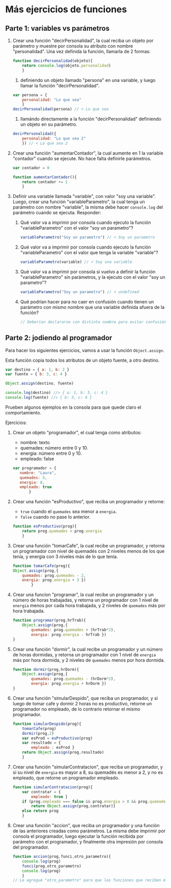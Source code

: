 # Más ejercicios de funciones

## Parte 1: variables vs parámetros

1. Crear una función "decirPersonalidad", la cual reciba un objeto por parámetro y muestre por consola su atributo con nombre "personalidad". Una vez definida la función, llamarla de 2 formas:
    ```js
    function decirPersonalidad(objeto){
        return console.log(objeto.personalidad)
        }
    ```
    1. definiendo un objeto llamado "persona" en una variable, y luego llamar la función "decirPersonalidad".
    ```js
    var persona = {
        personalidad: "Lo que sea"
        }
    decirPersonalidad(persona) // < Lo que sea
    ```
    1. llamándo directamente a la función "decirPersonalidad" definiendo un objeto en su parámetro.
    ```js
    decirPersonalidad({
        personalidad: "Lo que sea 2"
        }) // < Lo que sea 2
    ```

1. Crear una función "aumentarContador", la cual aumente en 1 la variable "contador" cuando se ejecute. No hace falta definirle parámetros.

    ```js
    var contador = 0
    
    function aumentarContador(){
        return contador += 1
        }
    ```

1. Definir una variable llamada "variable", con valor "soy una variable". Luego, crear una función "variableParametro", la cual tenga un parámetro con nombre "variable", la misma debe hacer `console.log` del parámetro cuando se ejecuta. Responder:
    1. Qué valor va a imprimir por consola cuando ejecuto la función "variableParametro" con el valor "soy un parametro"?
        ```js
        variableParametro("Soy un parametro") // < Soy un parametro
        ```
    1. Qué valor va a imprimir por consola cuando ejecuto la función "variableParametro" con el valor que tenga la variable "variable"?
        ```js
        variableParametro(variable) // < Soy una variable
        ```
    1. Qué valor va a imprimir por consola si vuelvo a definir la función "variableParametro" sin parámetros, y la ejecuto con el valor "soy un parametro"?
        ```js
        variableParametro("Soy un parametro") // < undefined
        ```
    1. Qué podrían hacer para no caer en confusión cuando tienen un parámetro con mismo nombre que una variable definida afuera de la función?
        ```js
        // Deberían declararse con distinto nombre para evitar confusión, como variable_var y variable_par
        ```

## Parte 2: jodiendo al programador

Para hacer los siguientes ejercicios, vamos a usar la función `Object.assign`.

Esta función copia todos los atributos de un objeto fuente, a otro destino.

```js
var destino = { a: 1, b: 2 }
var fuente = { b: 3, c: 4 }

Object.assign(destino, fuente)

console.log(destino) //> { a: 1, b: 3, c: 4 }
console.log(fuente) //> { b: 3, c: 4 }
```

Prueben algunos ejemplos en la consola para que quede claro el comportamiento.

Ejercicios:

1. Crear un objeto "programador", el cual tenga como atributos:
    - nombre: texto
    - quemades: número entre 0 y 10.
    - energia: número entre 0 y 10.
    - empleado: false

     ```js
    var programador = {
        nombre: "Laura",
        quemades: 5,
        energia: 6,
        empleado: true
            }
    ```
    
1. Crear una función "esProductivo", que reciba un programador y retorne:
    - `true` cuando el `quemades` sea menor a `energia`.
    - `false` cuando no pase lo anterior.

    ```js
    function esProductivo(prog){
        return prog.quemades < prog.energia
        }
    ```
    
1. Crear una función "tomarCafe", la cual recibe un programador, y retorna un programador con nivel de quemadés con 2 niveles menos de los que tenía, y energia con 3 niveles más de lo que tenía.
    
    ```js
    function tomarCafe(prog){
	Object.assign(prog,{
		quemades: prog.quemades - 2,
		energia: prog.energia + 3 })
            }
    ```
    
1. Crear una funcíon "programar", la cual recibe un programador y un número de horas trabajadas, y retorna un programador con 1 nivel de `energia` menos por cada hora trabajada, y 2 niveles de `quemades` más por hora trabajada.
	
	```js
	function programar(prog,hrTrab){
		Object.assign(prog,{
			quemades: prog.quemades + (hrTrab*2),
			energia: prog.energia - hrTrab })
	}
	```
	
1. Crear una función "dormir", la cual recibe un programador y un número de horas dormidas, y retorna un programador con 1 nivel de `energia` más por hora dormida, y 2 niveles de `quemades` menos por hora dormida.
	
	```js
	function dormir(prog,hrDorm){
		Object.assign(prog,{
			quemades: prog.quemades - (hrDorm*2),
			energia: prog.energia + hrDorm })
	}
	```
	
1. Crear una función "simularDespido", que reciba un programador, y si luego de tomar cafe y dormir 2 horas no es productivo, retorne un programador no empleado, de lo contrario retornar el mismo programador.

	```js
	function simularDespido(prog){
		tomarCafe(prog)
		dormir(prog,2)
		var esProd = esProductivo(prog)
		var resultado = {
			empleado : esProd }
		return Object.assign(prog,resultado)
		}
	```

1. Crear una función "simularContratacion", que reciba un programador, y si su nivel de `energia` es mayor a 8, su quemadés es menor a 2, y no es empleado, que retorne un programador empleado.

	```js
	function simularContratacion(prog){
		var contratar = {
			empleado: true }
		if (prog.empleado === false && prog.energia > 8 && prog.quemades < 2) {
			return Object.assign(prog,contratar)}
		else return prog
		}
	```

1. Crear una función "accion", que reciba un programador y una función de las anteriores creadas como parámetros. La misma debe imprimir por consola el programador, luego ejecutar la función recibida por parámetro con el programador, y finalmente otra impresión por consola del programador.

	```js
	function accion(prog,funci,otro_parametro){
		console.log(prog)
		funci(prog,otro_parametro)
		console.log(prog)
		}
	// Le agregué "otro_parametro" para que las funciones que reciben más de un parametro también puedan ser ejecutadas.
	```

